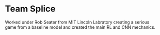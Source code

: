 # Team Splice
Worked under Rob Seater from MIT Lincoln Labratory creating a serious game from a baseline model and created the main RL and CNN mechanics. 

